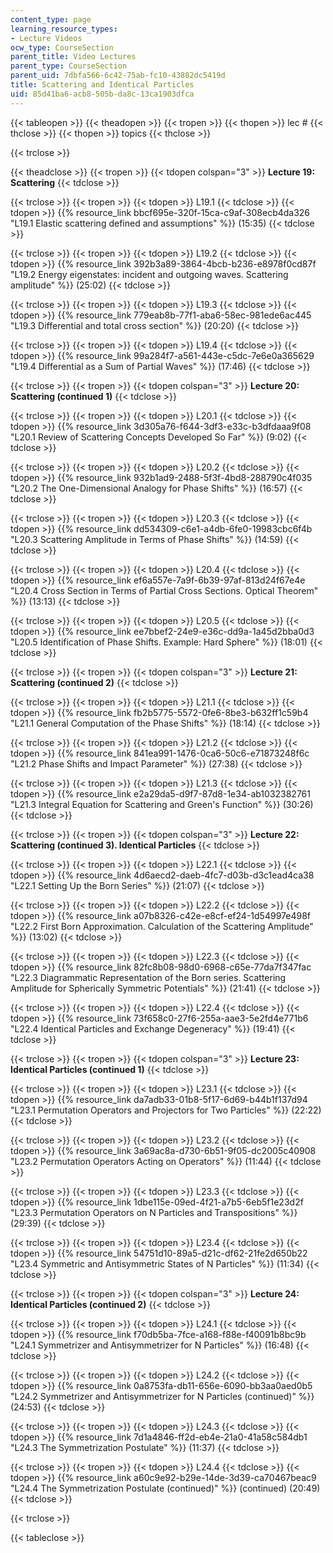```yaml
---
content_type: page
learning_resource_types:
- Lecture Videos
ocw_type: CourseSection
parent_title: Video Lectures
parent_type: CourseSection
parent_uid: 7dbfa566-6c42-75ab-fc10-43882dc5419d
title: Scattering and Identical Particles
uid: 85d41ba6-acb8-505b-da8c-13ca1903dfca
---
```


  
{{< tableopen >}}
{{< theadopen >}}
{{< tropen >}}
{{< thopen >}}
lec #
{{< thclose >}}
{{< thopen >}}
topics
{{< thclose >}}

{{< trclose >}}

{{< theadclose >}}
{{< tropen >}}
{{< tdopen colspan="3" >}}
**Lecture 19: Scattering**
{{< tdclose >}}

{{< trclose >}}
{{< tropen >}}
{{< tdopen >}}
L19.1
{{< tdclose >}}
{{< tdopen >}}
{{% resource_link bbcf695e-320f-15ca-c9af-308ecb4da326 "L19.1 Elastic scattering defined and assumptions" %}} (15:35)
{{< tdclose >}}

{{< trclose >}}
{{< tropen >}}
{{< tdopen >}}
L19.2
{{< tdclose >}}
{{< tdopen >}}
{{% resource_link 392b3a89-3864-4bcb-b236-e8978f0cd87f "L19.2 Energy eigenstates: incident and outgoing waves. Scattering amplitude" %}} (25:02)
{{< tdclose >}}

{{< trclose >}}
{{< tropen >}}
{{< tdopen >}}
L19.3
{{< tdclose >}}
{{< tdopen >}}
{{% resource_link 779eab8b-77f1-aba6-58ec-981ede6ac445 "L19.3 Differential and total cross section" %}} (20:20)
{{< tdclose >}}

{{< trclose >}}
{{< tropen >}}
{{< tdopen >}}
L19.4
{{< tdclose >}}
{{< tdopen >}}
{{% resource_link 99a284f7-a561-443e-c5dc-7e6e0a365629 "L19.4 Differential as a Sum of Partial Waves" %}} (17:46)
{{< tdclose >}}

{{< trclose >}}
{{< tropen >}}
{{< tdopen colspan="3" >}}
**Lecture 20: Scattering (continued 1)**
{{< tdclose >}}

{{< trclose >}}
{{< tropen >}}
{{< tdopen >}}
L20.1
{{< tdclose >}}
{{< tdopen >}}
{{% resource_link 3d305a76-f644-3df3-e33c-b3dfdaaa9f08 "L20.1 Review of Scattering Concepts Developed So Far" %}} (9:02)
{{< tdclose >}}

{{< trclose >}}
{{< tropen >}}
{{< tdopen >}}
L20.2
{{< tdclose >}}
{{< tdopen >}}
{{% resource_link 932b1ad9-2488-5f3f-4bd8-288790c4f035 "L20.2 The One-Dimensional Analogy for Phase Shifts" %}} (16:57)
{{< tdclose >}}

{{< trclose >}}
{{< tropen >}}
{{< tdopen >}}
L20.3
{{< tdclose >}}
{{< tdopen >}}
{{% resource_link dd534309-c6e1-a4db-6fe0-19983cbc6f4b "L20.3 Scattering Amplitude in Terms of Phase Shifts" %}} (14:59)
{{< tdclose >}}

{{< trclose >}}
{{< tropen >}}
{{< tdopen >}}
L20.4
{{< tdclose >}}
{{< tdopen >}}
{{% resource_link ef6a557e-7a9f-6b39-97af-813d24f67e4e "L20.4 Cross Section in Terms of Partial Cross Sections. Optical Theorem" %}} (13:13)
{{< tdclose >}}

{{< trclose >}}
{{< tropen >}}
{{< tdopen >}}
L20.5
{{< tdclose >}}
{{< tdopen >}}
{{% resource_link ee7bbef2-24e9-e36c-dd9a-1a45d2bba0d3 "L20.5 Identification of Phase Shifts. Example: Hard Sphere" %}} (18:01)
{{< tdclose >}}

{{< trclose >}}
{{< tropen >}}
{{< tdopen colspan="3" >}}
**Lecture 21: Scattering (continued 2)**
{{< tdclose >}}

{{< trclose >}}
{{< tropen >}}
{{< tdopen >}}
L21.1
{{< tdclose >}}
{{< tdopen >}}
{{% resource_link fb2b5775-5572-0fe6-8be3-b632ff1c59b4 "L21.1 General Computation of the Phase Shifts" %}} (18:14)
{{< tdclose >}}

{{< trclose >}}
{{< tropen >}}
{{< tdopen >}}
L21.2
{{< tdclose >}}
{{< tdopen >}}
{{% resource_link 841ea991-1476-0ca6-50c6-e71873248f6c "L21.2 Phase Shifts and Impact Parameter" %}} (27:38)
{{< tdclose >}}

{{< trclose >}}
{{< tropen >}}
{{< tdopen >}}
L21.3
{{< tdclose >}}
{{< tdopen >}}
{{% resource_link e2a29da5-d9f7-87d8-1e34-ab1032382761 "L21.3 Integral Equation for Scattering and Green's Function" %}} (30:26)
{{< tdclose >}}

{{< trclose >}}
{{< tropen >}}
{{< tdopen colspan="3" >}}
**Lecture 22: Scattering (continued 3). Identical Particles**
{{< tdclose >}}

{{< trclose >}}
{{< tropen >}}
{{< tdopen >}}
L22.1
{{< tdclose >}}
{{< tdopen >}}
{{% resource_link 4d6aecd2-daeb-4fc7-d03b-d3c1ead4ca38 "L22.1 Setting Up the Born Series" %}} (21:07)
{{< tdclose >}}

{{< trclose >}}
{{< tropen >}}
{{< tdopen >}}
L22.2
{{< tdclose >}}
{{< tdopen >}}
{{% resource_link a07b8326-c42e-e8cf-ef24-1d54997e498f "L22.2 First Born Approximation. Calculation of the Scattering Amplitude" %}} (13:02)
{{< tdclose >}}

{{< trclose >}}
{{< tropen >}}
{{< tdopen >}}
L22.3
{{< tdclose >}}
{{< tdopen >}}
{{% resource_link 82fc8b08-98d0-6968-c65e-77da7f347fac "L22.3 Diagrammatic Representation of the Born series. Scattering Amplitude for Spherically Symmetric Potentials" %}} (21:41)
{{< tdclose >}}

{{< trclose >}}
{{< tropen >}}
{{< tdopen >}}
L22.4
{{< tdclose >}}
{{< tdopen >}}
{{% resource_link 73f658c0-27f6-255a-aae3-5e2fd4e771b6 "L22.4 Identical Particles and Exchange Degeneracy" %}} (19:41)
{{< tdclose >}}

{{< trclose >}}
{{< tropen >}}
{{< tdopen colspan="3" >}}
**Lecture 23: Identical Particles (continued 1)**
{{< tdclose >}}

{{< trclose >}}
{{< tropen >}}
{{< tdopen >}}
L23.1
{{< tdclose >}}
{{< tdopen >}}
{{% resource_link da7adb33-01b8-5f17-6d69-b44b1f137d94 "L23.1 Permutation Operators and Projectors for Two Particles" %}} (22:22)
{{< tdclose >}}

{{< trclose >}}
{{< tropen >}}
{{< tdopen >}}
L23.2
{{< tdclose >}}
{{< tdopen >}}
{{% resource_link 3a69ac8a-d730-6b51-9f05-dc2005c40908 "L23.2 Permutation Operators Acting on Operators" %}} (11:44)
{{< tdclose >}}

{{< trclose >}}
{{< tropen >}}
{{< tdopen >}}
L23.3
{{< tdclose >}}
{{< tdopen >}}
{{% resource_link 1dbe115e-09ed-4f21-a7b5-6eb5f1e23d2f "L23.3 Permutation Operators on N Particles and Transpositions" %}} (29:39)
{{< tdclose >}}

{{< trclose >}}
{{< tropen >}}
{{< tdopen >}}
L23.4
{{< tdclose >}}
{{< tdopen >}}
{{% resource_link 54751d10-89a5-d21c-df62-21fe2d650b22 "L23.4 Symmetric and Antisymmetric States of N Particles" %}} (11:34)
{{< tdclose >}}

{{< trclose >}}
{{< tropen >}}
{{< tdopen colspan="3" >}}
**Lecture 24: Identical Particles (continued 2)**
{{< tdclose >}}

{{< trclose >}}
{{< tropen >}}
{{< tdopen >}}
L24.1
{{< tdclose >}}
{{< tdopen >}}
{{% resource_link f70db5ba-7fce-a168-f88e-f40091b8bc9b "L24.1 Symmetrizer and Antisymmetrizer for N Particles" %}} (16:48)
{{< tdclose >}}

{{< trclose >}}
{{< tropen >}}
{{< tdopen >}}
L24.2
{{< tdclose >}}
{{< tdopen >}}
{{% resource_link 0a8753fa-db11-656e-6090-bb3aa0aed0b5 "L24.2 Symmetrizer and Antisymmetrizer for N Particles (continued)" %}} (24:53)
{{< tdclose >}}

{{< trclose >}}
{{< tropen >}}
{{< tdopen >}}
L24.3
{{< tdclose >}}
{{< tdopen >}}
{{% resource_link 7d1a4846-ff2d-eb4e-21a0-41a58c584db1 "L24.3 The Symmetrization Postulate" %}} (11:37)
{{< tdclose >}}

{{< trclose >}}
{{< tropen >}}
{{< tdopen >}}
L24.4
{{< tdclose >}}
{{< tdopen >}}
{{% resource_link a60c9e92-b29e-14de-3d39-ca70467beac9 "L24.4 The Symmetrization Postulate (continued)" %}} (continued) (20:49)
{{< tdclose >}}

{{< trclose >}}

{{< tableclose >}}